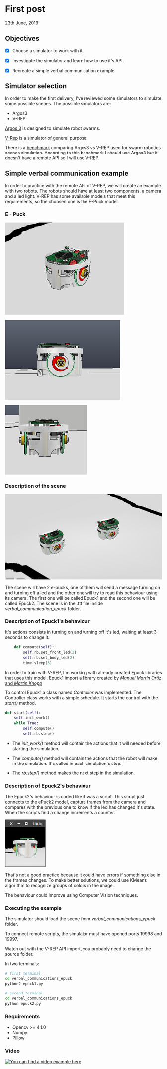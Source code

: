 # First post

23th June, 2019



## Objectives

- [x] Choose a simulator to work with it.
- [x] Investigate the simulator and learn how to use it's API.
- [x] Recreate a simple verbal communication example



## Simulator selection 

In order to make the first delivery, I've reviewed some simulators to simulate some possible scenes. The possible simulators are: 

- Argos3
- V-REP

[Argos 3](https://www.argos-sim.info/) is designed to simulate robot swarms.  

[V-Rep](http://www.coppeliarobotics.com/) is a simulator of general purpose.

There is a [benchmark](http://lenkaspace.net/downloads/Pitonakova_simulatorsComparison.pdf) comparing Argos3 vs V-REP used for swarm robotics scenes simulation. According to this benchmark I should use Argos3 but it doesn't have a remote API so I will use V-REP.



## Simple verbal communication example

In order to practice with the remote API of V-REP, we will create an example with two robots. The robots should have at least two components, a camera and a led light. V-REP has some available models that meet this requirements, so the choosen one is the E-Puck model.



### E - Puck

![e-Puck1](images/e-Puck1.png)

![ePuck2](images/ePuck2.png)

![ePuck3](images/ePuck3.png)

### Description of the scene

![ePuck4](images/ePuck4.png)



The scene will have 2 e-pucks, one of them will send a message turning on and turning off a led and the other one will try to read this behaviour using its camera. The first one will be called Epuck1 and the second one will be called Epuck2. The scene is in the .ttt file inside *verbal_communication_epuck* folder.

### Description of Epuck1's behaviour

It's actions consists in turning on and turning off it's led, waiting at least 3 seconds to change it.

```python
    def compute(self):
        self.rb.set_front_led(2)
        self.rb.set_body_led(2)
        time.sleep(3)
```

In order to train with V-REP, I'm working with already created Epuck libraries that uses this model. Epuck1 import a library created by [*Manuel Martín Ortiz* and *Martin Knopp*](https://github.com/RL-LDV-TUM/epuck-vrep)  

To control Epuck1 a class named *Controller* was implemented. The Controller class works with a simple schedule. It starts the control with the *start()* method.

 

```python
def start(self):
    self.init_work()
    while True:
    	self.compute()
        self.rb.step()
```

- The *init_work()* method will contain the actions that it will needed before starting the simulation.

- The *compute()* method will contain the actions that the robot will make in the simulation. It's called in each simulation's step.
- The *rb.step()* method makes the next step in the simulation.



### Description of Epuck2's behaviour

The Epuck2's behaviour is coded like it was a script. This script just connects to the ePuck2 model, capture frames from the camera and compares with the previous one to know if the led has changed it's state. When the scripts find a change increments a counter. 

![ePuck5](images/ePuck5.png)

That's not a good practice because it could have errors if something else in the frames changes. To make better solutions, we could use KMeans algorithm to recognize groups of colors in the image.



The behaviour could improve using Computer Vision techniques.



### Executing the example

The simulator should load the scene from *verbal_communications_epuck* folder.

To connect remote scripts, the simulator must have opened ports 19998 and 19997.

Watch out with the V-REP API import, you probably need to change the source folder.

In two terminals:

```bash
# first terminal 
cd verbal_communications_epuck
python2 epuck1.py
```



```bash
# second terminal
cd verbal_communications_epuck
python epuck2.py
```



### Requirements

- Opencv >= 4.1.0
- Numpy
- Pillow


### Video

[![You can find a video example here](https://img.youtube.com/vi/tRkDntU9X4U/0.jpg)](https://www.youtube.com/watch?v=tRkDntU9X4U)
